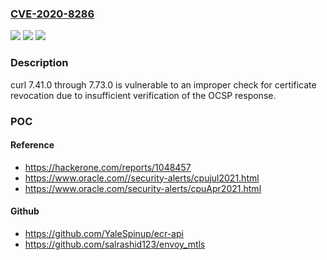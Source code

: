 ### [CVE-2020-8286](https://cve.mitre.org/cgi-bin/cvename.cgi?name=CVE-2020-8286)
![](https://img.shields.io/static/v1?label=Product&message=https%3A%2F%2Fgithub.com%2Fcurl%2Fcurl&color=blue)
![](https://img.shields.io/static/v1?label=Version&message=n%2Fa&color=blue)
![](https://img.shields.io/static/v1?label=Vulnerability&message=Improper%20Certificate%20Validation%20(CWE-295)&color=brighgreen)

### Description

curl 7.41.0 through 7.73.0 is vulnerable to an improper check for certificate revocation due to insufficient verification of the OCSP response.

### POC

#### Reference
- https://hackerone.com/reports/1048457
- https://www.oracle.com//security-alerts/cpujul2021.html
- https://www.oracle.com/security-alerts/cpuApr2021.html

#### Github
- https://github.com/YaleSpinup/ecr-api
- https://github.com/salrashid123/envoy_mtls

